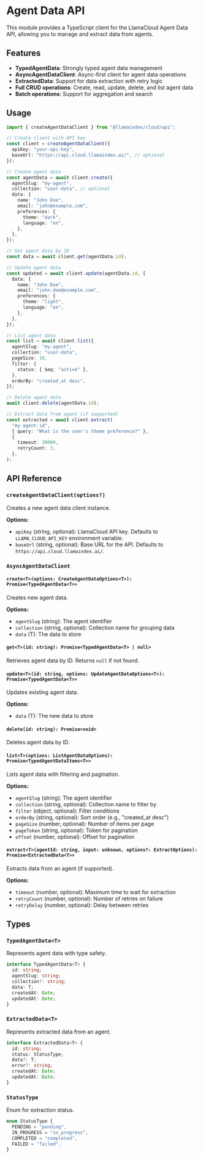 # Agent Data API

This module provides a TypeScript client for the LlamaCloud Agent Data API, allowing you to manage and extract data from agents.

## Features

- **TypedAgentData**: Strongly typed agent data management
- **AsyncAgentDataClient**: Async-first client for agent data operations
- **ExtractedData**: Support for data extraction with retry logic
- **Full CRUD operations**: Create, read, update, delete, and list agent data
- **Batch operations**: Support for aggregation and search

## Usage

```typescript
import { createAgentDataClient } from "@llamaindex/cloud/api";

// Create client with API key
const client = createAgentDataClient({
  apiKey: "your-api-key",
  baseUrl: "https://api.cloud.llamaindex.ai/", // optional
});

// Create agent data
const agentData = await client.create({
  agentSlug: "my-agent",
  collection: "user-data", // optional
  data: {
    name: "John Doe",
    email: "john@example.com",
    preferences: {
      theme: "dark",
      language: "en",
    },
  },
});

// Get agent data by ID
const data = await client.get(agentData.id);

// Update agent data
const updated = await client.update(agentData.id, {
  data: {
    name: "John Doe",
    email: "john.doe@example.com",
    preferences: {
      theme: "light",
      language: "en",
    },
  },
});

// List agent data
const list = await client.list({
  agentSlug: "my-agent",
  collection: "user-data",
  pageSize: 10,
  filter: {
    status: { $eq: "active" },
  },
  orderBy: "created_at desc",
});

// Delete agent data
await client.delete(agentData.id);

// Extract data from agent (if supported)
const extracted = await client.extract(
  "my-agent-id",
  { query: "What is the user's theme preference?" },
  {
    timeout: 30000,
    retryCount: 3,
  },
);
```

## API Reference

### `createAgentDataClient(options?)`

Creates a new agent data client instance.

**Options:**

- `apiKey` (string, optional): LlamaCloud API key. Defaults to `LLAMA_CLOUD_API_KEY` environment variable.
- `baseUrl` (string, optional): Base URL for the API. Defaults to `https://api.cloud.llamaindex.ai/`.

### `AsyncAgentDataClient`

#### `create<T>(options: CreateAgentDataOptions<T>): Promise<TypedAgentData<T>>`

Creates new agent data.

**Options:**

- `agentSlug` (string): The agent identifier
- `collection` (string, optional): Collection name for grouping data
- `data` (T): The data to store

#### `get<T>(id: string): Promise<TypedAgentData<T> | null>`

Retrieves agent data by ID. Returns `null` if not found.

#### `update<T>(id: string, options: UpdateAgentDataOptions<T>): Promise<TypedAgentData<T>>`

Updates existing agent data.

**Options:**

- `data` (T): The new data to store

#### `delete(id: string): Promise<void>`

Deletes agent data by ID.

#### `list<T>(options: ListAgentDataOptions): Promise<TypedAgentDataItems<T>>`

Lists agent data with filtering and pagination.

**Options:**

- `agentSlug` (string): The agent identifier
- `collection` (string, optional): Collection name to filter by
- `filter` (object, optional): Filter conditions
- `orderBy` (string, optional): Sort order (e.g., "created_at desc")
- `pageSize` (number, optional): Number of items per page
- `pageToken` (string, optional): Token for pagination
- `offset` (number, optional): Offset for pagination

#### `extract<T>(agentId: string, input: unknown, options?: ExtractOptions): Promise<ExtractedData<T>>`

Extracts data from an agent (if supported).

**Options:**

- `timeout` (number, optional): Maximum time to wait for extraction
- `retryCount` (number, optional): Number of retries on failure
- `retryDelay` (number, optional): Delay between retries

## Types

### `TypedAgentData<T>`

Represents agent data with type safety.

```typescript
interface TypedAgentData<T> {
  id: string;
  agentSlug: string;
  collection?: string;
  data: T;
  createdAt: Date;
  updatedAt: Date;
}
```

### `ExtractedData<T>`

Represents extracted data from an agent.

```typescript
interface ExtractedData<T> {
  id: string;
  status: StatusType;
  data?: T;
  error?: string;
  createdAt: Date;
  updatedAt: Date;
}
```

### `StatusType`

Enum for extraction status.

```typescript
enum StatusType {
  PENDING = "pending",
  IN_PROGRESS = "in_progress",
  COMPLETED = "completed",
  FAILED = "failed",
}
```
